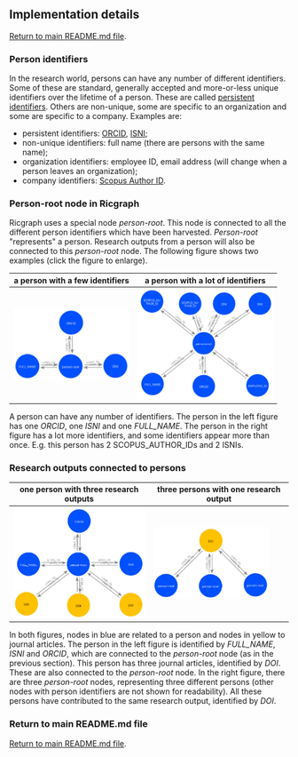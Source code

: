 ## Implementation details

[Return to main README.md file](../README.md).

### Person identifiers

In the research world, persons can have any number of different identifiers.
Some of these are standard, generally accepted and more-or-less unique identifiers
over the lifetime of a person. These are called
[persistent identifiers](https://en.wikipedia.org/wiki/Persistent_identifier).
Others are non-unique, some are specific to an organization and some are specific to a company.
Examples are:

* persistent identifiers: [ORCID](https://en.wikipedia.org/wiki/ORCID),
  [ISNI](https://en.wikipedia.org/wiki/International_Standard_Name_Identifier);
* non-unique identifiers: full name (there are persons with the same name);
* organization identifiers: employee ID, email address (will change when a person leaves
  an organization);
* company identifiers:
  [Scopus Author ID](https://www.scopus.com/freelookup/form/author.uri).

### Person-root node in Ricgraph

Ricgraph uses a special node *person-root*. This node is connected to all the different
person identifiers which have been harvested.
*Person-root* "represents" a person. Research outputs from a person
will also be connected to this *person-root* node.
The following figure shows two examples (click the figure to enlarge).

| a person with a few identifiers               | a person with a lot of identifiers            |
|-----------------------------------------------|-----------------------------------------------|
| <img src="images/rcg-ids1.jpg" height="130"/> | <img src="images/rcg-ids2.jpg" height="200"/> |

A person can have any number of identifiers.
The person in the left figure has one *ORCID*, one *ISNI* and one *FULL_NAME*.
The person in the right figure has a lot more identifiers, and some identifiers appear more than once.
E.g. this person has 2 SCOPUS_AUTHOR_IDs and 2 ISNIs.

### Research outputs connected to persons

| one person with three research outputs          | three persons with one research output          |
|-------------------------------------------------|-------------------------------------------------|
| <img src="images/rcg-resout1.jpg" height="200"> | <img src="images/rcg-resout2.jpg" height="130"> |

In both figures, nodes in blue are related to a person and nodes in yellow to journal articles.
The person in the left figure is identified by *FULL_NAME*, *ISNI* and *ORCID*,
which are connected to the *person-root* node (as in the previous section). This person
has three journal articles, identified by *DOI*. These are also connected to the *person-root* node.
In the right figure, there are three *person-root* nodes, representing three different persons
(other nodes with person identifiers are not shown for readability).
All these persons have contributed to the same research output, identified by *DOI*.

### Return to main README.md file

[Return to main README.md file](../README.md).
